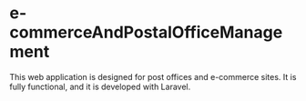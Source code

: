 # e-commerceAndPostalOfficeManagement
This web application is designed for post offices and e-commerce sites. It is fully functional, and it is developed with Laravel.

